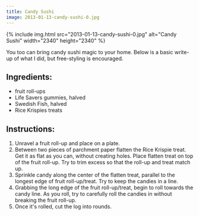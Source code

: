 ```yaml
---
title: Candy Sushi
image: 2013-01-13-candy-sushi-0.jpg
---
```


<div class="photos">
{% include img.html src="2013-01-13-candy-sushi-0.jpg" alt="Candy Sushi" width="2340" height="2340" %}
</div>

You too can bring candy sushi magic to your home. Below is a basic write-up of what I did, but free-styling is encouraged.

## Ingredients:

- fruit roll-ups
- Life Savers gummies, halved
- Swedish Fish, halved
- Rice Krispies treats

## Instructions:

1. Unravel a fruit roll-up and place on a plate.
2. Between two pieces of parchment paper flatten the Rice Krispie treat. Get it as flat as you can, without creating holes. Place flatten treat on top of the fruit roll-up. Try to trim excess so that the roll-up and treat match up.
3. Sprinkle candy along the center of the flatten treat, parallel to the longest edge of fruit roll-up/treat. Try to keep the candies in a line.
4. Grabbing the long edge of the fruit roll-up/treat, begin to roll towards the candy line. As you roll, try to carefully roll the candies in without breaking the fruit roll-up.
5. Once it's rolled, cut the log into rounds.
